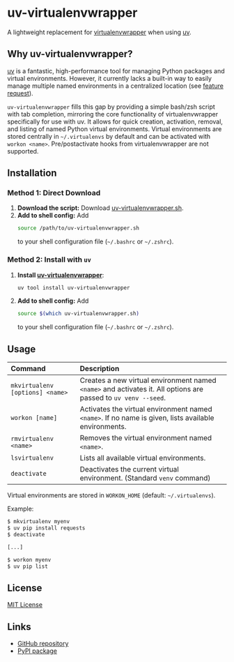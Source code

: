 # uv-virtualenvwrapper

A lightweight replacement for [virtualenvwrapper](https://virtualenvwrapper.readthedocs.io) when using [uv](https://github.com/astral-sh/uv).


## Why uv-virtualenvwrapper?

[uv](https://github.com/astral-sh/uv) is a fantastic, high-performance tool for managing Python packages and virtual environments. However, it currently lacks a built-in way to easily manage multiple named environments in a centralized location (see [feature request](https://github.com/astral-sh/uv/issues/1495)).


`uv-virtualenvwrapper` fills this gap by providing a simple bash/zsh script with tab completion, mirroring the core functionality of virtualenvwrapper specifically for use with uv. It allows for quick creation, activation, removal, and listing of named Python virtual environments. Virtual environments are stored centrally in `~/.virtualenvs` by default and can be activated with `workon <name>`. Pre/postactivate hooks from virtualenvwrapper are not supported.

## Installation

### Method 1: Direct Download

1. **Download the script:**
   Download [uv-virtualenvwrapper.sh](https://github.com/sitic/uv-virtualenvwrapper/blob/main/uv-virtualenvwrapper.sh).
2. **Add to shell config:**
    Add
   ```bash
   source /path/to/uv-virtualenvwrapper.sh
   ```
   to your shell configuration file (`~/.bashrc` or `~/.zshrc`).

### Method 2: Install with `uv`
1. **Install [uv-virtualenvwrapper](https://pypi.org/project/uv-virtualenvwrapper/)**:
    ```bash
    uv tool install uv-virtualenvwrapper
    ```
2. **Add to shell config:**
    Add
   ```bash
   source $(which uv-virtualenvwrapper.sh)
   ```
   to your shell configuration file (`~/.bashrc` or `~/.zshrc`).

## Usage

| Command                       | Description                                                                                |
| :---------------------------- | :----------------------------------------------------------------------------------------- |
| `mkvirtualenv [options] <name>` | Creates a new virtual environment named `<name>` and activates it. All options are passed to `uv venv --seed`. |
| `workon [name]`               | Activates the virtual environment named `<name>`. If no name is given, lists available environments. |
| `rmvirtualenv <name>`          | Removes the virtual environment named `<name>`.                                             |
| `lsvirtualenv`                 | Lists all available virtual environments.                                                 |
| `deactivate`                  | Deactivates the current virtual environment. (Standard `venv` command)                      |

Virtual environments are stored in `WORKON_HOME` (default: `~/.virtualenvs`).

Example:
```bash
$ mkvirtualenv myenv
$ uv pip install requests
$ deactivate

[...]

$ workon myenv
$ uv pip list
```

## License
[MIT License](LICENSE.md)

## Links
* [GitHub repository](https://github.com/sitic/uv-virtualenvwrapper)
* [PyPI package](https://pypi.org/project/uv-virtualenvwrapper/)